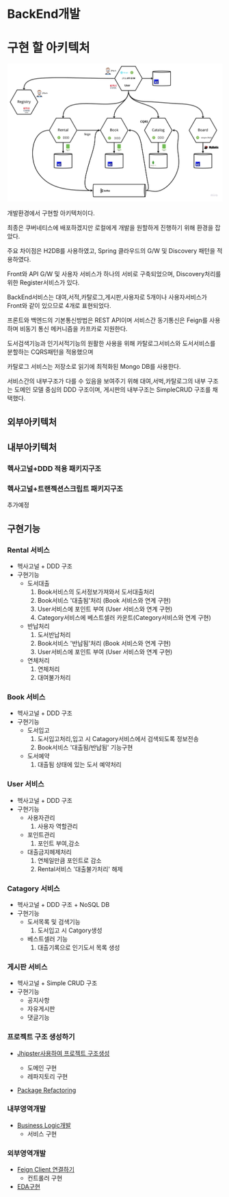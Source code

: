 # BackEnd개발

# 구현 할 아키텍처 
![image](https://github.com/CNAPS-MSA/CNAPS3/blob/master/img/dev.jpg)

개발환경에서 구현할 아키텍처이다.

최종은 쿠버네티스에 배포하겠지만 로컬에게 개발을 원할하게 진행하기 위해 환경을 잡았다.

주요 차이점은 H2DB를 사용하였고, Spring 클라우드의 G/W 및 Discovery 패턴을 적용하였다.

Front와 API G/W 및 사용자 서비스가 하나의 서비로 구축되었으며, Discovery처리를 위한 Register서비스가 있다.

BackEnd서비스는 대여,서적,카탈로그,게시판,사용자로 5개이나 사용자서비스가 Front와 같이 있으므로 4개로 표현되었다.

프론트와 백엔드의 기본통신방법은 REST API이며 서비스간 동기통신은 Feign를 사용하며 비동기 통신 메커니즘을 카프카로 지원한다.

도서검색기능과 인기서적기능의 원활한 사용을 위해 카탈로그서비스와 도서서비스를 분할하는 CQRS패턴을 적용했으며 

카탈로그 서비스는 저장소로 읽기에 최적화된 Mongo DB를 사용한다.

서비스간의 내부구조가 다를 수 있음을 보여주기 위해 대여,서벅,카탈로그의 내부 구조는 도메인 모델 중심의 DDD 구조이며, 게시판의 내부구조는 SimpleCRUD 구조를 채택했다.

## 외부아키텍처

## 내부아키텍처
### 헥사고널+DDD 적용 패키지구조


### 헥사고널+트랜젝션스크립트 패키지구조
추가예정



## 구현기능

### Rental 서비스 
- 헥사고널 + DDD 구조
- 구현기능
  - 도서대출
    1. Book서비스의 도서정보가져와서 도서대출처리
    2. Book서비스 '대출됨'처리 (Book 서비스와 연계 구현)
    3. User서비스에 포인트 부여 (User 서비스와 연계 구현)
    4. Category서비스에 베스트셀러 카운트(Category서비스와 연계 구현)
  - 반납처리 
    1. 도서반납처리
    2. Book서비스 '반납됨'처리 (Book 서비스와 연계 구현)
    3. User서비스에 포인트 부여 (User 서비스와 연계 구현)
  - 연체처리
    1. 연체처리
    2. 대여불가처리 

### Book 서비스
- 헥사고널 + DDD 구조
- 구현기능
  - 도서입고
    1. 도서입고처리,입고 시 Catagory서비스에서 검색되도록 정보전송
    2. Book서비스 '대출됨/반납됨' 기능구현
  - 도서예약
    1. 대출됨 상태에 있는 도서 예약처리

### User 서비스
- 헥사고널 + DDD 구조
- 구현기능
  - 사용자관리
    1. 사용자 역할관리
  - 포인트관리
    1. 포인트 부여,감소
  - 대출금지헤제처리
    1. 연체일만큼 포인트로 감소
    2. Rental서비스 '대출불가처리' 해제

### Catagory 서비스
- 헥사고널 + DDD 구조 + NoSQL DB
- 구현기능
  - 도서목록 및 검색기능
    1. 도서입고 시 Catgory생성
  - 베스트셀러 기능   
    1. 대출기록으로 인기도서 목록 생성 
  
### 게시판 서비스 
- 헥사고널 + Simple CRUD 구조 
- 구현기능 
  - 공지사항
  - 자유게시판 
  - 댓글기능 


### 프로젝트 구조 생성하기
- [Jhipster사용하여 프로젝트 구조생성](/contents/jhipster_guide.md)
  - 도메인 구현
  - 레파지토리 구현
  
- [Package Refactoring](/contents/jhipster_package_ref.md)

### 내부영역개발
- [Business Logic개발](/contents/jhipster_businesslogic.md)
  - 서비스 구현

### 외부영역개발
- [Feign Client 연결하기](/contents/jhipster_feign.md)
  - 컨트롤러 구현
- [EDA구현](/contents/jhipster_kafka.md)
  


  
